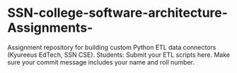 # SSN-college-software-architecture-Assignments-
Assignment repository for building custom Python ETL data connectors (Kyureeus EdTech, SSN CSE). Students: Submit your ETL scripts here. Make sure your commit message includes your name and roll number.
